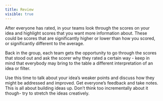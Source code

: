 ```yaml
---
title: Review
visible: true
---
```


After everyone has rated, in your teams look through the scores on your idea and highlight scores that you want more information about. These could be scores that are significantly higher or lower than how you scored, or significantly different to the average.

Back in the group, each team gets the opportunity to go through the scores that stood out and ask the scorer why they rated a certain way - keep in mind that everybody may bring to the table a different interpretation of an idea or filter. 

Use this time to talk about your idea’s weaker points and discuss how they might be addressed and improved. Get everyone’s feedback and take notes. This is all about building ideas up. Don’t think too incrementally about it though- try to stretch the ideas creatively.